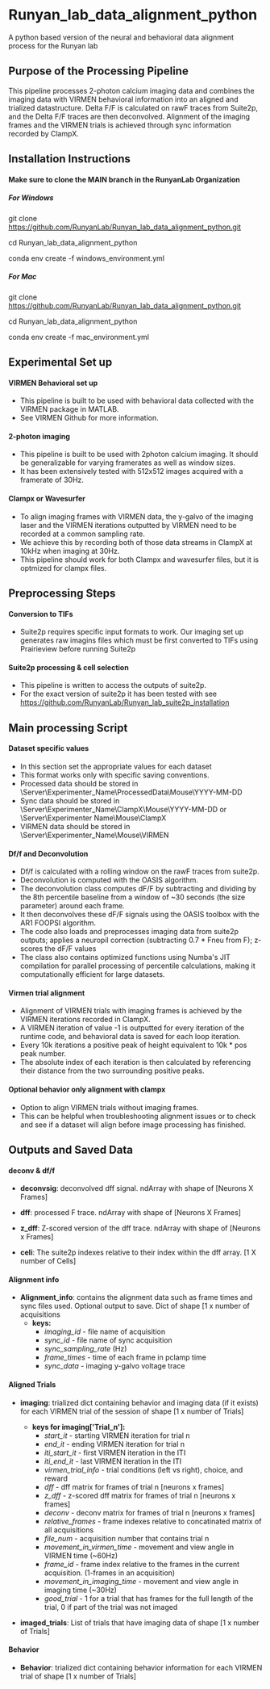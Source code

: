 # **Runyan_lab_data_alignment_python**
A python based version of the neural and behavioral data alignment process for the Runyan lab

## **Purpose of the Processing Pipeline**
This pipeline processes 2-photon calcium imaging data and combines the imaging data with VIRMEN behavioral information into an aligned and trialized datastructure. 
Delta F/F is calculated on rawF traces from Suite2p, and the Delta F/F traces are then deconvolved. 
Alignment of the imaging frames and the VIRMEN trials is achieved through sync information recorded by ClampX. 

## **Installation Instructions**
#### Make sure to clone the MAIN branch in the RunyanLab Organization
##### For Windows
git clone https://github.com/RunyanLab/Runyan_lab_data_alignment_python.git

cd Runyan_lab_data_alignment_python

conda env create -f windows_environment.yml

##### For Mac
git clone https://github.com/RunyanLab/Runyan_lab_data_alignment_python.git

cd Runyan_lab_data_alignment_python

conda env create -f mac_environment.yml

## **Experimental Set up**
#### VIRMEN Behavioral set up 
- This pipeline is built to be used with behavioral data collected with the VIRMEN package in MATLAB. 
- See VIRMEN Github for more information. 

#### 2-photon imaging
- This pipeline is built to be used with 2photon calcium imaging. It should be generalizable for varying framerates as well as window sizes.
- It has been extensively tested with 512x512 images acquired with a framerate of 30Hz. 

#### Clampx or Wavesurfer
- To align imaging frames with VIRMEN data, the y-galvo of the imaging laser and the VIRMEN iterations outputted by VIRMEN need to be recorded at a common sampling rate. 
- We achieve this by recording both of those data streams in ClampX at 10kHz when imaging at 30Hz. 
- This pipeline should work for both Clampx and wavesurfer files, but it is optmized for clampx files. 


## **Preprocessing Steps**
#### Conversion to TIFs
- Suite2p requires specific input formats to work. Our imaging set up generates raw imagins files which must be first converted to TIFs using Prairieview before running Suite2p


#### Suite2p processing & cell selection 
- This pipeline is written to access the outputs of suite2p. 
- For the exact version of suite2p it has been tested with see https://github.com/RunyanLab/Runyan_lab_suite2p_installation



## **Main processing Script**
#### Dataset specific values
- In this section set the appropriate values for each dataset
- This format works only with specific saving conventions. 
- Processed data should be stored in \\Server\Experimenter_Name\ProcessedData\Mouse\YYYY-MM-DD
- Sync data should be stored in \\Server\Experimenter_Name\ClampX\Mouse\YYYY-MM-DD or \\Server\Experimenter Name\Mouse\ClampX
- VIRMEN data should be stored in \\Server\Experimenter_Name\Mouse\VIRMEN


#### Df/f and Deconvolution
- Df/f is calculated with a rolling window on the rawF traces from suite2p. 
- Deconvolution is computed with the OASIS algorithm.
- The deconvolution class computes dF/F by subtracting and dividing by the 8th percentile baseline from a window of ~30 seconds (the size parameter) around each frame.
- It then deconvolves these dF/F signals using the OASIS toolbox with the AR1 FOOPSI algorithm.
- The code also loads and preprocesses imaging data from suite2p outputs; applies a neuropil correction (subtracting 0.7 * Fneu from F); z-scores the dF/F values
- The class also contains optimized functions using Numba's JIT compilation for parallel processing of percentile calculations, making it computationally efficient for large datasets.

#### Virmen trial alignment
- Alignment of VIRMEN trials with imaging frames is achieved by the VIRMEN iterations recorded in ClampX. 
- A VIRMEN iteration of value -1 is outputted for every iteration of the runtime code, and behavioral data is saved for each loop iteration. 
- Every 10k iterations a positive peak of height equivalent to 10k * pos peak number. 
- The absolute index of each iteration is then calculated by referencing their distance from the two surrounding positive peaks. 

#### Optional behavior only alignment with clampx
- Option to align VIRMEN trials without imaging frames.
- This can be helpful when troubleshooting alignment issues or to check and see if a dataset will align before image processing has finished. 


## **Outputs and Saved Data**
#### deconv & df/f
- **deconvsig**: deconvolved dff signal. ndArray with shape of [Neurons X Frames]
  
- **dff**: processed F trace. ndArray with shape of [Neurons X Frames]
  
- **z_dff**: Z-scored version of the dff trace. ndArray with shape of [Neurons x Frames]
  
- **celi**: The suite2p indexes relative to their index within the dff array. [1 X number of Cells]  

#### Alignment info
- **Alignment_info**: contains the alignment data such as frame times and sync files used. Optional output to save. Dict of shape [1 x number of acquisitions
  - **keys:**
    -  _imaging_id_ - file name of acquisition
    -  _sync_id_ - file name of sync acquisition
    -  _sync_sampling_rate_ (Hz)
    -  _frame_times_ - time of each frame in pclamp time
    -  _sync_data_ - imaging y-galvo voltage trace  

#### Aligned Trials
- **imaging**: trialized dict containing behavior and imaging data (if it exists) for each VIRMEN trial of the session of shape [1 x number of Trials]
  - **keys for imaging['Trial_n']:**
    -   _start_it_ - starting VIRMEN iteration for trial n
    -   _end_it_ - ending VIRMEN iteration for trial n
    -   _iti_start_it_ - first VIRMEN iteration in the ITI
    -   _iti_end_it_ - last VIRMEN iteration in the ITI
    -   _virmen_trial_info_ - trial conditions (left vs right), choice, and reward
    -   _dff_ - dff matrix for frames of trial n [neurons x frames]
    -   _z_dff_ - z-scored dff matrix for frames of trial n [neurons x frames]
    -   _deconv_ - deconv matrix for frames of trial n [neurons x frames]
    -   _relative_frames_ - frame indexes relative to concatinated matrix of all acquisitions
    -   _file_num_ - acquisition number that contains trial n
    -   _movement_in_virmen_time_ - movement and view angle in VIRMEN time (~60Hz)
    -   _frame_id_ - frame index relative to the frames in the current acquisition. (1-frames in an acquisition)
    -   _movement_in_imaging_time_ - movement and view angle in imaging time (~30Hz)
    -   _good_trial_ - 1 for a trial that has frames for the full length of the trial, 0 if part of the trial was not imaged

- **imaged_trials**: List of trials that have imaging data of shape [1 x number of Trials]

#### Behavior 
- **Behavior**: trialized dict containing behavior information for each VIRMEN trial of shape [1 x number of Trials]
    
     




